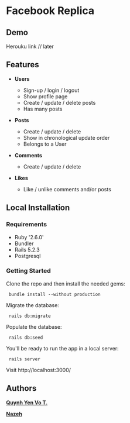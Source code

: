 # Facebook Replica

  
## Demo
Herouku link // later
  
## Features
  - **Users**
    - Sign-up / login / logout
    - Show profile page
    - Create / update / delete posts
    - Has many posts

  - **Posts**
    - Create / update / delete
    - Show in chronological update order
    - Belongs to a User

  - **Comments**
    - Create / update / delete

  - **Likes**
    - Like / unlike comments and/or posts

## Local Installation

### Requirements
- Ruby '2.6.0'
- Bundler
- Rails 5.2.3
- Postgresql

### Getting Started

Clone the repo and then install the needed gems:

```console
 bundle install --without production
```

Migrate the database:

```console
 rails db:migrate
```

Populate the database:

```console
 rails db:seed
```

You'll be ready to run the app in a local server:

```console
 rails server
```
Visit http://localhost:3000/

## Authors 

**[Quynh Yen Vo T.](https://github.com/themonster2015)**

**[Nazeh](https://github.com/Nazeh)**
